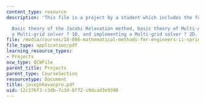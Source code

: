 ```yaml
---
content_type: resource
description: 'This file is a project by a student which includes the following topics:

  Basic theory of the Jacobi Relaxation method, basic theory of Multi-grid, implementing
  a Multi-grid solver ? 1D, and implementing a Multi-grid solver ? 2D.'
file: /media/courses/18-086-mathematical-methods-for-engineers-ii-spring-2006/12c176f3c3db7c3d8f72c9dcad3e9390_josephkovacpro.pdf
file_type: application/pdf
learning_resource_types:
- Projects
ocw_type: OCWFile
parent_title: Projects
parent_type: CourseSection
resourcetype: Document
title: josephkovacpro.pdf
uid: 12c176f3-c3db-7c3d-8f72-c9dcad3e9390
---
```

